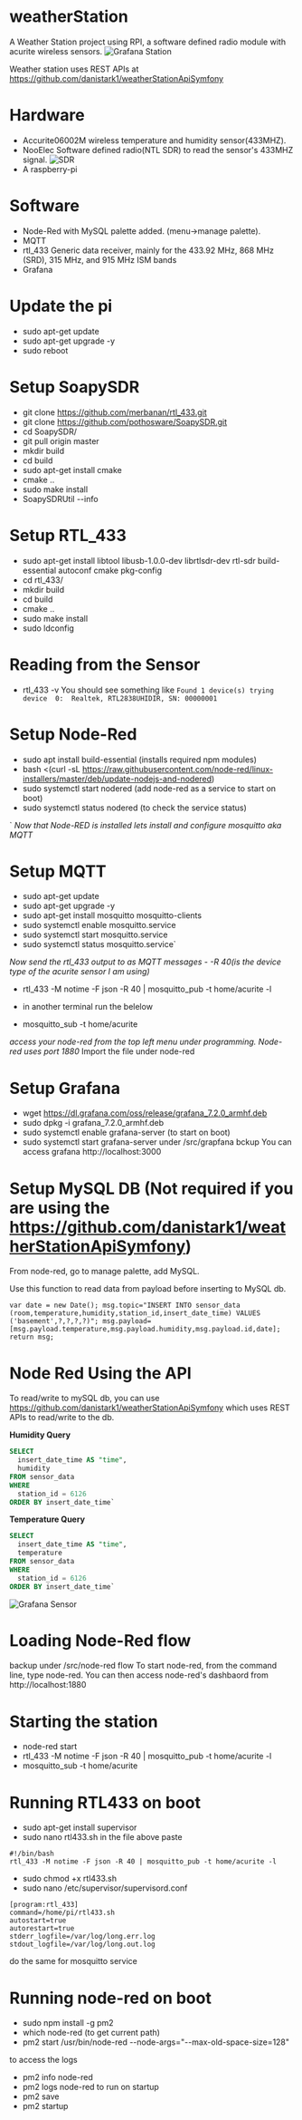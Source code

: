 # weatherStation

A Weather Station project using RPI, a software defined radio module with acurite wireless sensors.
![Grafana Station](https://github.com/danimajdalani/weatherStation/blob/master/img/station_grafana.png)

Weather station uses REST APIs at https://github.com/danistark1/weatherStationApiSymfony


# Hardware

- Accurite06002M wireless temperature and humidity sensor(433MHZ).
- NooElec Software defined radio(NTL SDR) to read the sensor's 433MHZ signal.
![SDR](https://github.com/danimajdalani/weatherStation/blob/master/img/sdr.png)
- A raspberry-pi

# Software
- Node-Red with MySQL palette added. (menu->manage palette).
- MQTT	
- rtl_433 Generic data receiver, mainly for the 433.92 MHz, 868 MHz (SRD), 315 MHz, and 915 MHz ISM bands	
- Grafana

# Update the pi
- sudo apt-get update
- sudo apt-get upgrade -y
- sudo reboot

# Setup SoapySDR

- git clone https://github.com/merbanan/rtl_433.git
- git clone https://github.com/pothosware/SoapySDR.git
- cd SoapySDR/
- git pull origin master
- mkdir build
- cd build
- sudo apt-get install cmake
- cmake ..
- sudo make install
- SoapySDRUtil --info
# Setup RTL_433
- sudo apt-get install libtool libusb-1.0.0-dev librtlsdr-dev rtl-sdr build-essential autoconf cmake pkg-config
- cd rtl_433/
- mkdir build
- cd build
- cmake ..
- sudo make install
- sudo ldconfig

# Reading from the Sensor

- rtl_433 -v
You should see something like 
`Found 1 device(s)
trying device  0:  Realtek, RTL2838UHIDIR, SN: 00000001`

# Setup Node-Red

- sudo apt install build-essential (installs required npm modules)
- bash <(curl -sL https://raw.githubusercontent.com/node-red/linux-installers/master/deb/update-nodejs-and-nodered)
- sudo systemctl start nodered (add node-red as a service to start on boot)
- sudo systemctl status nodered (to check the service status)

`
*Now that Node-RED is installed lets install and configure mosquitto aka MQTT*

# Setup MQTT

- sudo apt-get update
- sudo apt-get upgrade -y
- sudo apt-get install mosquitto mosquitto-clients
- sudo systemctl enable mosquitto.service
- sudo systemctl start mosquitto.service
- sudo systemctl status mosquitto.service`

*Now send the rtl_433 output to as MQTT messages - -R 40(is the device type of the acurite sensor I am using)*

- rtl_433 -M notime -F json -R 40 | mosquitto_pub -t home/acurite -l

- in another terminal run the belelow

- mosquitto_sub -t home/acurite


*access your node-red from the top left menu under programming. Node-red uses port 1880*
Import the file under node-red

# Setup Grafana
- wget https://dl.grafana.com/oss/release/grafana_7.2.0_armhf.deb
- sudo dpkg -i grafana_7.2.0_armhf.deb
- sudo systemctl enable grafana-server (to start on boot)
- sudo systemctl start grafana-server
under /src/grapfana bckup
You can access grafana http://localhost:3000

# Setup MySQL DB (Not required if you are using the https://github.com/danistark1/weatherStationApiSymfony)
From node-red, go to manage palette, add MySQL.

Use this function to read data from payload before inserting to MySQL db.

`var date = new Date();
msg.topic="INSERT INTO sensor_data (room,temperature,humidity,station_id,insert_date_time) VALUES ('basement',?,?,?,?)";
msg.payload=[msg.payload.temperature,msg.payload.humidity,msg.payload.id,date];
return msg;`

# Node Red Using the API

To read/write to mySQL db, you can use https://github.com/danistark1/weatherStationApiSymfony which uses REST APIs to read/write to the db.

**Humidity Query**

```sql
SELECT
  insert_date_time AS "time",
  humidity
FROM sensor_data
WHERE
  station_id = 6126
ORDER BY insert_date_time`
```
**Temperature Query**

```sql
SELECT
  insert_date_time AS "time",
  temperature
FROM sensor_data
WHERE
  station_id = 6126
ORDER BY insert_date_time`
```
![Grafana Sensor](https://github.com/danimajdalani/weatherStation/blob/master/img/grafana-sensor.png)

# Loading Node-Red flow
backup under /src/node-red flow
To start node-red, from the command line, type node-red.
You can then access node-red's dashbaord from http://localhost:1880

# Starting the station
- node-red start
- rtl_433 -M notime -F json -R 40 | mosquitto_pub -t home/acurite -l
- mosquitto_sub -t home/acurite


# Running RTL433 on boot

- sudo apt-get install supervisor
- sudo nano rtl433.sh 
in the file above paste

```
#!/bin/bash
rtl_433 -M notime -F json -R 40 | mosquitto_pub -t home/acurite -l
```
- sudo chmod +x rtl433.sh
- sudo nano /etc/supervisor/supervisord.conf

```
[program:rtl_433]
command=/home/pi/rtl433.sh
autostart=true
autorestart=true
stderr_logfile=/var/log/long.err.log
stdout_logfile=/var/log/long.out.log
```
do the same for mosquitto service

# Running node-red on boot

- sudo npm install -g pm2
- which node-red (to get current path)
- pm2 start /usr/bin/node-red --node-args="--max-old-space-size=128"

to access the logs

- pm2 info node-red
- pm2 logs node-red
to run on startup
- pm2 save
- pm2 startup

